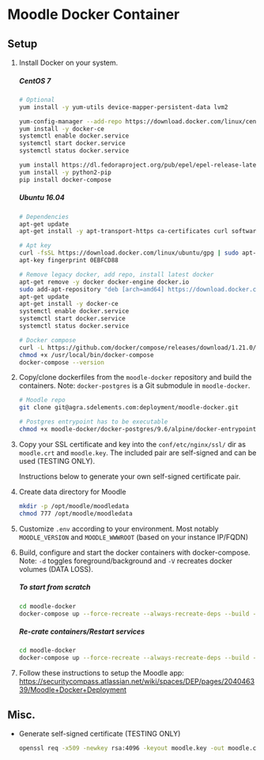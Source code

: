 # Moodle Docker Container

## Setup

1. Install Docker on your system.
    ##### CentOS 7
    ```bash
    # Optional
    yum install -y yum-utils device-mapper-persistent-data lvm2

    yum-config-manager --add-repo https://download.docker.com/linux/centos/docker-ce.repo
    yum install -y docker-ce
    systemctl enable docker.service
    systemctl start docker.service
    systemctl status docker.service
    
    yum install https://dl.fedoraproject.org/pub/epel/epel-release-latest-7.noarch.rpm
    yum install -y python2-pip
    pip install docker-compose
    ```

    ##### Ubuntu 16.04
    ```bash
    # Dependencies
    apt-get update
    apt-get install -y apt-transport-https ca-certificates curl software-properties-common
 
    # Apt key
    curl -fsSL https://download.docker.com/linux/ubuntu/gpg | sudo apt-key add -
    apt-key fingerprint 0EBFCD88

    # Remove legacy docker, add repo, install latest docker
    apt-get remove -y docker docker-engine docker.io
    sudo add-apt-repository "deb [arch=amd64] https://download.docker.com/linux/ubuntu $(lsb_release -cs) stable"
    apt-get update
    apt-get install -y docker-ce
    systemctl enable docker.service
    systemctl start docker.service
    systemctl status docker.service

    # Docker compose
    curl -L https://github.com/docker/compose/releases/download/1.21.0/docker-compose-$(uname -s)-$(uname -m) -o /usr/local/bin/docker-compose
    chmod +x /usr/local/bin/docker-compose
    docker-compose --version
    ```

2. Copy/clone dockerfiles from the `moodle-docker` repository and build the containers. Note: `docker-postgres` is a Git submodule in `moodle-docker`. 
    ```bash
    # Moodle repo
    git clone git@agra.sdelements.com:deployment/moodle-docker.git
    
    # Postgres entrypoint has to be executable
    chmod +x moodle-docker/docker-postgres/9.6/alpine/docker-entrypoint.sh
    ```

3. Copy your SSL certificate and key into the `conf/etc/nginx/ssl/` dir as `moodle.crt` and `moodle.key`. The included pair are self-signed and can be used (TESTING ONLY). 

    Instructions below to generate your own self-signed certificate pair.

4. Create data directory for Moodle
    ```bash
    mkdir -p /opt/moodle/moodledata
    chmod 777 /opt/moodle/moodledata
    ``` 

5. Customize `.env` according to your environment. Most notably `MOODLE_VERSION` and `MOODLE_WWWROOT` (based on your instance IP/FQDN)

6. Build, configure and start the docker containers with docker-compose. Note: `-d` toggles foreground/background and `-V` recreates docker volumes (DATA LOSS).
    ##### To start from scratch
    ```bash
    cd moodle-docker
    docker-compose up --force-recreate --always-recreate-deps --build -d -V
    ```
    
    ##### Re-crate containers/Restart services
    ```bash
    cd moodle-docker
    docker-compose up --force-recreate --always-recreate-deps --build -d
    ```

7. Follow these instructions to setup the Moodle app:
    https://securitycompass.atlassian.net/wiki/spaces/DEP/pages/204046339/Moodle+Docker+Deployment

## Misc.

* Generate self-signed certificate (TESTING ONLY)

    ```bash
    openssl req -x509 -newkey rsa:4096 -keyout moodle.key -out moodle.crt -days 365 -nodes -subj "/C=CA/ST=ON/L=Toronto/O=SC/OU=Org/CN=www.example.com"
    ```
